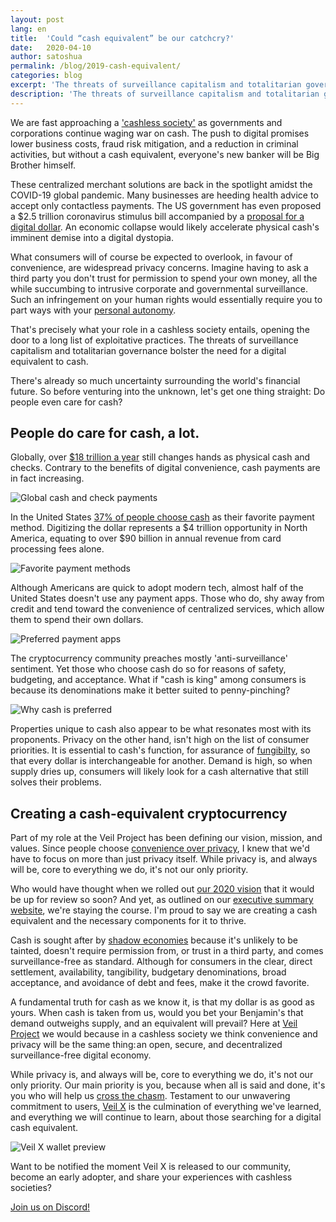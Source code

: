 ```yaml
---
layout: post
lang: en
title:  'Could “cash equivalent” be our catchcry?'
date:   2020-04-10
author: satoshua
permalink: /blog/2019-cash-equivalent/
categories: blog
excerpt: 'The threats of surveillance capitalism and totalitarian governance bolster the need for a digital equivalent to cash.'
description: 'The threats of surveillance capitalism and totalitarian governance bolster the need for a digital equivalent to cash.'
---
```

We are fast approaching a ['cashless society'](https://en.wikipedia.org/wiki/Cashless_society) as governments and corporations continue waging war on cash. The push to digital promises lower business costs, fraud risk mitigation, and a reduction in criminal activities, but without a cash equivalent, everyone's new banker will be Big Brother himself.

These centralized merchant solutions are back in the spotlight amidst the COVID-19 global pandemic. Many businesses are heeding health advice to accept only contactless payments. The US government has even proposed a $2.5 trillion coronavirus stimulus bill accompanied by a [proposal for a digital dollar](https://www.forbes.com/sites/michaeldelcastillo/2020/03/25/trillion-dollar-stimulus-jumpstarts-project-to-issue-central-bank-currency-on-ethereum/#644abd3547bc). An economic collapse would likely accelerate physical cash's imminent demise into a digital dystopia.

What consumers will of course be expected to overlook, in favour of convenience, are widespread privacy concerns. Imagine having to ask a third party you don't trust for permission to spend your own money, all the while succumbing to intrusive corporate and governmental surveillance. Such an infringement on your human rights would essentially require you to part ways with your [personal autonomy](https://www.iep.utm.edu/autonomy/).

That's precisely what your role in a cashless society entails, opening the door to a long list of exploitative practices. The threats of surveillance capitalism and totalitarian governance bolster the need for a digital equivalent to cash.

There's already so much uncertainty surrounding the world's financial future. So before venturing into the unknown, let's get one thing straight: Do people even care for cash?

## People do care for cash, a lot.

Globally, over [$18 trillion a year](https://www.marketscreener.com/VISA-2277468/news/Visa-Inc-2020-Investor-Day-Segment-1-Presentation-29980457/) still changes hands as physical cash and checks. Contrary to the benefits of digital convenience, cash payments are in fact increasing.

![Global cash and check payments](/uploads/blog/payments-cash-equivalent.png "Global cash and check payments")

In the United States [37% of people choose cash](https://finance.yahoo.com/news/survey-cash-isn-t-completely-090000848.html) as their favorite payment method. Digitizing the dollar represents a $4 trillion opportunity in North America, equating to over $90 billion in annual revenue from card processing fees alone.

![Favorite payment methods](/uploads/blog/favorite-cash-equivalent.png "Favorite payment methods")

Although Americans are quick to adopt modern tech, almost half of the United States doesn't use any payment apps. Those who do, shy away from credit and tend toward the convenience of centralized services, which allow them to spend their own dollars.

![Preferred payment apps](/uploads/blog/app-cash-equivalent.png "Preferred payment apps")

The cryptocurrency community preaches mostly 'anti-surveillance' sentiment. Yet those who choose cash do so for reasons of safety, budgeting, and acceptance. What if "cash is king" among consumers is because its denominations make it better suited to penny-pinching?

![Why cash is preferred](/uploads/blog/method-cash-equivalent.png "Why cash is preferred")

Properties unique to cash also appear to be what resonates most with its proponents. Privacy on the other hand, isn't high on the list of consumer priorities. It is essential to cash's function, for assurance of [fungibilty](https://en.wikipedia.org/wiki/Fungibility), so that every dollar is interchangeable for another. Demand is high, so when supply dries up, consumers will likely look for a cash alternative that still solves their problems.

## Creating a cash-equivalent cryptocurrency

Part of my role at the Veil Project has been defining our vision, mission, and values. Since people choose [convenience over privacy](https://medium.com/swlh/the-next-tech-unicorns-wont-exploit-personal-data-they-ll-have-none-pritech-b4495456ba00), I knew that we'd have to focus on more than just privacy itself. While privacy is, and always will be, core to everything we do, it's not our only priority.

Who would have thought when we rolled out [our 2020 vision](https://veil-project.com/blog/2020-vision/) that it would be up for review so soon? And yet, as outlined on our [executive summary website](https://veil.is/), we're staying the course. I'm proud to say we are creating a cash equivalent and the necessary components for it to thrive.

Cash is sought after by [shadow economies](https://news.bitcoin.com/hyperbitcoinization-post-covid-19-shadow-economy/) because it's unlikely to be tainted, doesn't require permission from, or trust in a third party, and comes surveillance-free as standard. Although for consumers in the clear, direct settlement, availability, tangibility, budgetary denominations, broad acceptance, and avoidance of debt and fees, make it the crowd favorite.

A fundamental truth for cash as we know it, is that my dollar is as good as yours. When cash is taken from us, would you bet your Benjamin's that demand outweighs supply, and an equivalent will prevail? Here at [Veil Project](https://veil-project.com/) we would because in a cashless society we think convenience and privacy will be the same thing: an open, secure, and decentralized surveillance-free digital economy.

While privacy is, and always will be, core to everything we do, it's not our only priority. Our main priority is you, because when all is said and done, it's you who will help us [cross the chasm](https://hackernoon.com/crypto-doesnt-need-to-cross-the-chasm-we-need-help-climbing-out-8df10334799). Testament to our unwavering commitment to users, [Veil X](https://veil-project.com/blog/veil-x-preview/) is the culmination of everything we've learned, and everything we will continue to learn, about those searching for a digital cash equivalent.

![Veil X wallet preview](/uploads/blog/veil-x-cash-equivalent.png "Veil X wallet preview")

Want to be notified the moment Veil X is released to our community, become an early adopter, and share your experiences with cashless societies?

[Join us on Discord!](https://discord.veil-project.com)